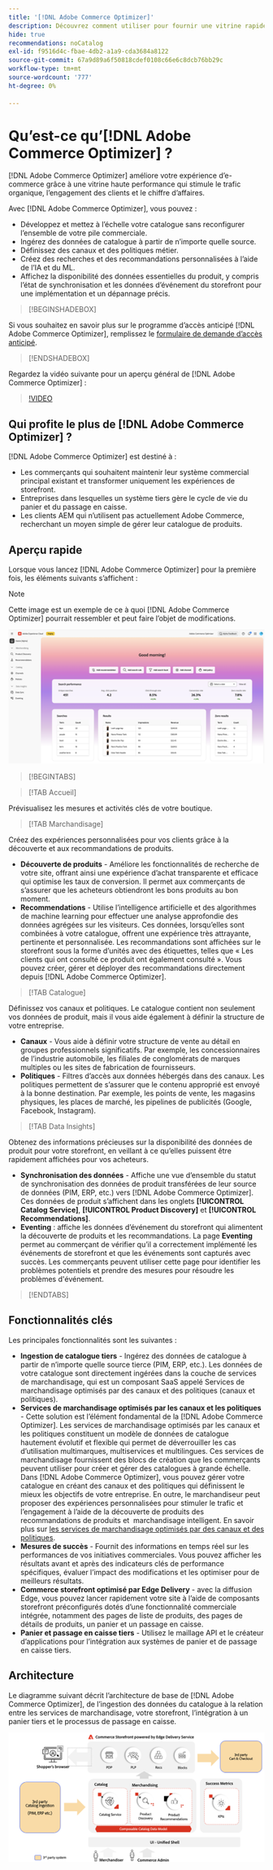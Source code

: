 ```yaml
---
title: '[!DNL Adobe Commerce Optimizer]'
description: Découvrez comment utiliser pour fournir une vitrine rapide et performante avec un catalogue évolutif qui vous permet d’optimiser votre serveur principal d’eCommerce existant  [!DNL Adobe Commerce Optimizer]  augmentant le trafic et en générant davantage d’engagement et de conversion.
hide: true
recommendations: noCatalog
exl-id: f9516d4c-fbae-4db2-a1a9-cda3684a8122
source-git-commit: 67a9d89a6f50818cdef0108c66e6c8dcb76bb29c
workflow-type: tm+mt
source-wordcount: '777'
ht-degree: 0%

---
```


# Qu’est-ce qu’[!DNL Adobe Commerce Optimizer] ?

[!DNL Adobe Commerce Optimizer] améliore votre expérience d’e-commerce grâce à une vitrine haute performance qui stimule le trafic organique, l’engagement des clients et le chiffre d’affaires.

Avec [!DNL Adobe Commerce Optimizer], vous pouvez :

- Développez et mettez à l’échelle votre catalogue sans reconfigurer l’ensemble de votre pile commerciale.
- Ingérez des données de catalogue à partir de n’importe quelle source.
- Définissez des canaux et des politiques métier.
- Créez des recherches et des recommandations personnalisées à l’aide de l’IA et du ML.
- Affichez la disponibilité des données essentielles du produit, y compris l’état de synchronisation et les données d’événement du storefront pour une implémentation et un dépannage précis.

>[!BEGINSHADEBOX]

Si vous souhaitez en savoir plus sur le programme d’accès anticipé [!DNL Adobe Commerce Optimizer], remplissez le [formulaire de demande d’accès anticipé](https://forms.office.com/Pages/ResponsePage.aspx?id=Wht7-jR7h0OUrtLBeN7O4WOxhjY2doZPikS2hIbfmL5UMlhTMTYzVDhPQVFNTUFYUjJHNlRKTE5TWS4u).

>[!ENDSHADEBOX]

Regardez la vidéo suivante pour un aperçu général de [!DNL Adobe Commerce Optimizer] :

>[!VIDEO](https://video.tv.adobe.com/v/3450226)

## Qui profite le plus de [!DNL Adobe Commerce Optimizer] ?

[!DNL Adobe Commerce Optimizer] est destiné à :

- Les commerçants qui souhaitent maintenir leur système commercial principal existant et transformer uniquement les expériences de storefront.
- Entreprises dans lesquelles un système tiers gère le cycle de vie du panier et du passage en caisse.
- Les clients AEM qui n’utilisent pas actuellement Adobe Commerce, recherchant un moyen simple de gérer leur catalogue de produits.

## Aperçu rapide

Lorsque vous lancez [!DNL Adobe Commerce Optimizer] pour la première fois, les éléments suivants s’affichent :

>[!NOTE]
>
>Cette image est un exemple de ce à quoi [!DNL Adobe Commerce Optimizer] pourrait ressembler et peut faire l’objet de modifications.

![[!DNL Adobe Commerce Optimizer] UI](assets/user-interface.png)

>[!BEGINTABS]

>[!TAB Accueil]

Prévisualisez les mesures et activités clés de votre boutique.

>[!TAB Marchandisage]

Créez des expériences personnalisées pour vos clients grâce à la découverte et aux recommandations de produits.

- **Découverte de produits** - Améliore les fonctionnalités de recherche de votre site, offrant ainsi une expérience d’achat transparente et efficace qui optimise les taux de conversion. Il permet aux commerçants de s’assurer que les acheteurs obtiendront les bons produits au bon moment.
- **Recommendations** - Utilise l’intelligence artificielle et des algorithmes de machine learning pour effectuer une analyse approfondie des données agrégées sur les visiteurs. Ces données, lorsqu’elles sont combinées à votre catalogue, offrent une expérience très attrayante, pertinente et personnalisée. Les recommandations sont affichées sur le storefront sous la forme d’unités avec des étiquettes, telles que « Les clients qui ont consulté ce produit ont également consulté ». Vous pouvez créer, gérer et déployer des recommandations directement depuis [!DNL Adobe Commerce Optimizer].

>[!TAB Catalogue]

Définissez vos canaux et politiques. Le catalogue contient non seulement vos données de produit, mais il vous aide également à définir la structure de votre entreprise.

- **Canaux** - Vous aide à définir votre structure de vente au détail en groupes professionnels significatifs. Par exemple, les concessionnaires de l’industrie automobile, les filiales de conglomérats de marques multiples ou les sites de fabrication de fournisseurs.
- **Politiques** - Filtres d’accès aux données hébergés dans des canaux. Les politiques permettent de s’assurer que le contenu approprié est envoyé à la bonne destination. Par exemple, les points de vente, les magasins physiques, les places de marché, les pipelines de publicités (Google, Facebook, Instagram).

>[!TAB Data Insights]

Obtenez des informations précieuses sur la disponibilité des données de produit pour votre storefront, en veillant à ce qu’elles puissent être rapidement affichées pour vos acheteurs.

- **Synchronisation des données** - Affiche une vue d’ensemble du statut de synchronisation des données de produit transférées de leur source de données (PIM, ERP, etc.) vers [!DNL Adobe Commerce Optimizer]. Ces données de produit s’affichent dans les onglets **[!UICONTROL Catalog Service]**, **[!UICONTROL Product Discovery]** et **[!UICONTROL Recommendations]**.
- **Eventing** : affiche les données d’événement du storefront qui alimentent la découverte de produits et les recommandations. La page **Eventing** permet au commerçant de vérifier qu’il a correctement implémenté les événements de storefront et que les événements sont capturés avec succès. Les commerçants peuvent utiliser cette page pour identifier les problèmes potentiels et prendre des mesures pour résoudre les problèmes d&#39;événement.

>[!ENDTABS]

## Fonctionnalités clés

Les principales fonctionnalités sont les suivantes :

- **Ingestion de catalogue tiers** - Ingérez des données de catalogue à partir de n’importe quelle source tierce (PIM, ERP, etc.). Les données de votre catalogue sont directement ingérées dans la couche de services de marchandisage, qui est un composant SaaS appelé Services de marchandisage optimisés par des canaux et des politiques (canaux et politiques).
- **Services de marchandisage optimisés par les canaux et les politiques** - Cette solution est l’élément fondamental de la [!DNL Adobe Commerce Optimizer]. Les services de marchandisage optimisés par les canaux et les politiques constituent un modèle de données de catalogue hautement évolutif et flexible qui permet de déverrouiller les cas d’utilisation multimarques, multiservices et multilingues. Ces services de marchandisage fournissent des blocs de création que les commerçants peuvent utiliser pour créer et gérer des catalogues à grande échelle. Dans [!DNL Adobe Commerce Optimizer], vous pouvez gérer votre catalogue en créant des canaux et des politiques qui définissent le mieux les objectifs de votre entreprise. En outre, le marchandiseur peut proposer des expériences personnalisées pour stimuler le trafic et l’engagement à l’aide de la découverte de produits&#x200B; des recommandations de produits et &#x200B; marchandisage intelligent. En savoir plus sur [les services de marchandisage optimisés par des canaux et des politiques](https://experienceleague.adobe.com/en/docs/commerce/merchandising-services/overview).
- **Mesures de succès** - Fournit des informations en temps réel sur les performances de vos initiatives commerciales. Vous pouvez afficher les résultats avant et après des indicateurs clés de performance spécifiques, évaluer l’impact des modifications et les optimiser pour de meilleurs résultats.
- **Commerce storefront optimisé par Edge Delivery** - avec la diffusion Edge, vous pouvez lancer rapidement votre site à l’aide de composants storefront préconfigurés dotés d’une fonctionnalité commerciale intégrée, notamment des pages de liste de produits, des pages de détails de produits, un panier et un passage en caisse.
- **Panier et passage en caisse tiers** - Utilisez le maillage API et le créateur d’applications pour l’intégration aux systèmes de panier et de passage en caisse tiers.

## Architecture

Le diagramme suivant décrit l’architecture de base de [!DNL Adobe Commerce Optimizer], de l’ingestion des données du catalogue à la relation entre les services de marchandisage, votre storefront, l’intégration à un panier tiers et le processus de passage en caisse.

![[!DNL Adobe Commerce Optimizer] Architecture ](assets/architecture.png)
